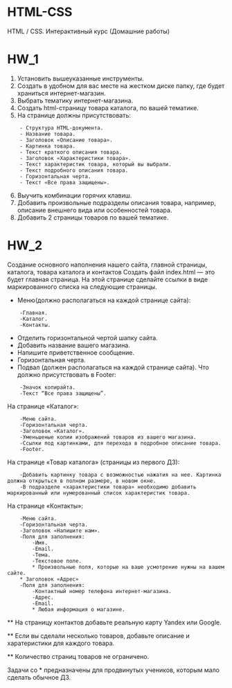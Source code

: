 # HTML-CSS
HTML / CSS. Интерактивный курс (Домашние работы)
# HW_1
1. Установить вышеуказанные инструменты.
2. Создать в удобном для вас месте на жестком диске папку, где будет храниться интернет-магазин.
3. Выбрать тематику интернет-магазина.
4. Создать html-страницу товара каталога, по вашей тематике.
5. На странице должны присутствовать:
```
	- Структура HTML-документа. 
	- Название товара. 
	- Заголовок «Описание товара». 
	- Картинка товара. 
	- Текст краткого описания товара. 
	- Заголовок «Характеристики товара». 
	- Текст характеристик товара, который вы выбрали. 
	- Текст подробного описания товара. 
	- Горизонтальная черта.
	- Текст «Все права защищены».
```
6. Выучить комбинации горячих клавиш.
7. Добавить произвольные подразделы описания товара, например, описание внешнего вида или особенностей товара.
8. Добавить 2 страницы товаров по вашей тематике.
# HW_2
Создание основного наполнения нашего сайта, главной страницы, каталога, товара каталога и контактов
Создать файл index.html — это будет главная страница. На этой странице сделайте ссылки в
виде маркированного списка на следующие страницы.
* Меню(должно располагаться на каждой странице сайта):
```
	-Главная.
	-Каталог.
	-Контакты.
```
* Отделить горизонтальной чертой шапку сайта.
* Добавить название вашего магазина.
* Напишите приветственное сообщение.
* Горизонтальная черта.
* Подвал (должен располагаться на каждой странице сайта). Что должно присутствовать в Footer:
```
	-Значок копирайта.
	-Текст “Все права защищены”.
```
На странице «Каталог»:
```
	-Меню сайта.
	-Горизонтальная черта.
	-Заголовок «Каталог».
	-Уменьшеные копии изображений товаров из вашего магазина.
	-Ссылки под картинками, для перехода в подробное описание товара.
	-Footer.
```
На странице «Товар каталога» (страницы из первого ДЗ):
```
	-Добавить картинку товара с возможностью нажатия на нее. Картинка должна открыться в полном размере, в новом окне.
	-В подразделе «характеристики товара» необходимо добавить маркированный или нумерованный список характеристик товара.
```
На странице «Контакты»:
```
	-Меню сайта.
	-Горизонтальная черта.
	-Заголовок «Напишите нам».
	-Поля для заполнения:
		-Имя.
		-Email.
		-Тема.
		-Текстовое поле.
		* Произвольные поля, которые на ваше усмотрение нужны на вашем сайте.
	* Заголовок «Адрес»
	-Поля для заполнения:
		-Контактный номер телефона интернет-магазина.
		-Адрес.
		-Email.
		* Любая информация о магазине.
```
** На страницу контактов добавьте реальную карту Yandex или Google.

** Если вы сделали несколько товаров, добавьте описание и харатеристики для каждого товара.

** Количество страниц товаров не ограничено.

Задачи со * предназначены для продвинутых учеников, которым мало сделать обычное ДЗ.
